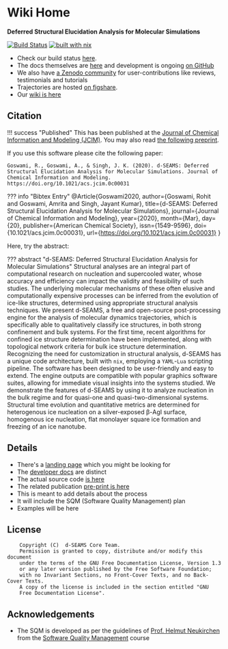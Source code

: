 # Wiki Home

**Deferred Structural Elucidation Analysis for Molecular Simulations**

[![Build Status](https://travis-ci.org/d-SEAMS/seams-core.svg?branch=master)](https://travis-ci.org/d-SEAMS/seams-core)
[![built with nix](https://builtwithnix.org/badge.svg)](https://builtwithnix.org)

- Check our build status [here](https://travis-ci.org/d-SEAMS/seams-core).
- The docs themselves are [here](https://docs.dseams.info) and development is
  ongoing [on GitHub](https://github.com/d-SEAMS/seams-core)
- We also have [a Zenodo community](https://zenodo.org/communities/d-seams/) for user-contributions like reviews, testimonials
  and tutorials
- Trajectories are hosted [on
  figshare](https://figshare.com/projects/d-SEAMS_Datasets/73545).
- Our [wiki is here](https://wiki.dseams.info)

## Citation

!!! success "Published"
     This has been published at the [Journal of Chemical Information and
     Modeling (JCIM)](https://doi.org/10.1021/acs.jcim.0c00031). You may also
     read [the following preprint](https://arxiv.org/abs/1909.09830).

If you use this software please cite the following paper:

    Goswami, R., Goswami, A., & Singh, J. K. (2020). d-SEAMS: Deferred Structural Elucidation Analysis for Molecular Simulations. Journal of Chemical Information and Modeling. https://doi.org/10.1021/acs.jcim.0c00031

??? info "Bibtex Entry"
         @Article{Goswami2020,
         author={Goswami, Rohit and Goswami, Amrita and Singh, Jayant Kumar},
         title={d-SEAMS: Deferred Structural Elucidation Analysis for Molecular Simulations},
         journal={Journal of Chemical Information and Modeling},
         year={2020},
         month={Mar},
         day={20},
         publisher={American Chemical Society},
         issn={1549-9596},
         doi={10.1021/acs.jcim.0c00031},
         url={https://doi.org/10.1021/acs.jcim.0c00031}
         }



Here, try the abstract:

??? abstract "d-SEAMS: Deferred Structural Elucidation Analysis for Molecular Simulations"
     Structural analyses are an integral part of computational research on nucleation and supercooled water, whose accuracy and efficiency can impact the validity and feasibility of such studies. The underlying molecular mechanisms of these often elusive and computationally expensive processes can be inferred from the evolution of ice-like structures, determined using appropriate structural analysis techniques. We present d-SEAMS, a free and open-source post-processing engine for the analysis of molecular dynamics trajectories, which is specifically able to qualitatively classify ice structures, in both strong confinement and bulk systems. For the first time, recent algorithms for confined ice structure determination have been implemented, along with topological network criteria for bulk ice structure determination. Recognizing the need for customization in structural analysis, d-SEAMS has a unique code architecture, built with `nix`, employing a `YAML`-`Lua` scripting pipeline. The software has been designed to be user-friendly and easy to extend. The engine outputs are compatible with popular graphics software suites, allowing for immediate visual insights into the systems studied. We demonstrate the features of d-SEAMS by using it to analyze nucleation in the bulk regime and for quasi-one and quasi-two-dimensional systems. Structural time evolution and quantitative metrics are determined for heterogenous ice nucleation on a silver-exposed β-AgI surface, homogenous ice nucleation, flat monolayer square ice formation and freezing of an ice nanotube. 

## Details

- There's a [landing page](https://dseams.info) which you might be looking for
- The [developer docs](https://docs.dseams.info) are distinct
- The actual source code [is here](https://github.com/d-SEAMS/seams-core)
- The related publication [pre-print is here](https://arxiv.org/abs/1909.09830)
- This is meant to add details about the process
- It will include the SQM (Software Quality Management) plan
- Examples will be here

## License

        Copyright (C)  d-SEAMS Core Team.
        Permission is granted to copy, distribute and/or modify this document
        under the terms of the GNU Free Documentation License, Version 1.3
        or any later version published by the Free Software Foundation;
        with no Invariant Sections, no Front-Cover Texts, and no Back-Cover Texts.
        A copy of the license is included in the section entitled "GNU
        Free Documentation License".

## Acknowledgements

- The SQM is developed as per the guidelines of [Prof. Helmut
  Neukirchen](https://uni.hi.is/helmut/) from the [Software Quality Management](https://ugla.hi.is/kennsluskra/index.php?tab=nam&chapter=namskeid&id=08732220210&merkja=Software+Quality+Management&kennsluar=2020) course
